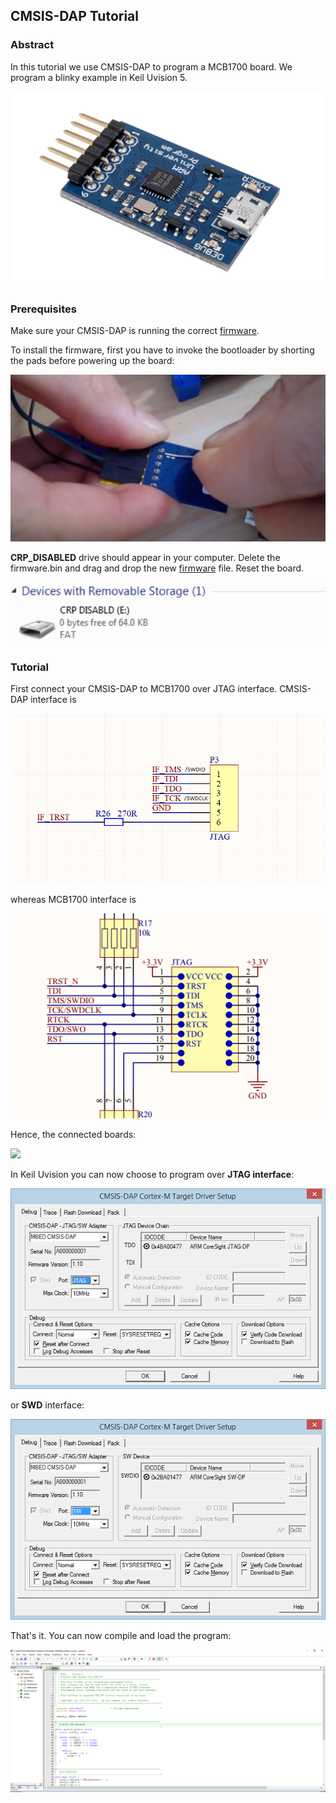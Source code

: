 ## CMSIS-DAP Tutorial



### Abstract



In this tutorial we  use CMSIS-DAP to program a MCB1700 board. We program a blinky example in Keil Uvision 5.



![](img/cmsis-dap/cmsisdap.png)





### Prerequisites



Make sure your CMSIS-DAP is running the correct [firmware](usbd_hid_dap.bin).



To install the firmware, first you have to invoke the bootloader by shorting the pads before powering up the board:



![](img/cmsis-dap/short.jpg)



**CRP_DISABLED** drive should appear in your computer. Delete the firmware.bin and drag and drop the new [firmware](usbd_hid_dap.bin) file. Reset the board.

![](img/cmsis-dap/crpdisabled.PNG)





### Tutorial



First connect your CMSIS-DAP to MCB1700 over JTAG interface.  CMSIS-DAP interface is 



![](img/cmsis-dap/02_jtag_cmsisdap_swd.PNG)



whereas MCB1700 interface is



![](img/cmsis-dap/01_jtag.png)





Hence, the connected boards: 



![](img/cmsis-dap/connected.jpg)





In Keil Uvision you can now choose to program over **JTAG interface**:





![](img/cmsis-dap/jtag.png)





or **SWD** interface:





![](img/cmsis-dap/swd.png)





That's it. You can now compile and load the program:



![](img/cmsis-dap/blinky.PNG)







